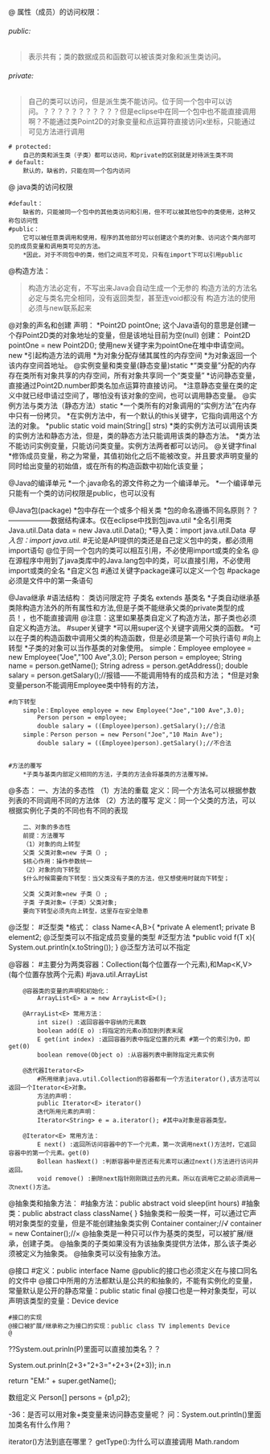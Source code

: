 @ 属性（成员）的访问权限：

###### public:

>表示共有；类的数据成员和函数可以被该类对象和派生类访问。

###### private:
>自己的类可以访问，但是派生类不能访问。位于同一个包中可以访问。？？？？？？？？？？？但是eclipse中在同一个包中也不能直接调用啊？不能通过类Point2D的对象变量和点运算符直接访问x坐标，只能通过可见方法进行调用

```
# protected:
	自己的类和派生类（子类）都可以访问，和private的区别就是对待派生类不同
# default:
	默认的，缺省的，只能在同一个包内访问	
```
@ java类的访问权限

```
#default：
	缺省的，只能被同一个包中的其他类访问和引用，但不可以被其他包中的类使用，这种又称包访问性
#public：
	它可以被任意类调用和使用，程序的其他部分可以创建这个类的对象、访问这个类内部可见的成员变量和调用类可见的方法。
	*因此，对于不同包中的类，他们之间互不可见，只有在import下可以引用public
```

@构造方法：

>构造方法必定有，不写出来Java会自动生成一个无参的
>构造方法的方法名必定与类名完全相同，没有返回类型，甚至连void都没有
>构造方法的使用必须与new联系起来

@对象的声名和创建
	声明：
	*Point2D pointOne;
	这个Java语句的意思是创建一个存Point2D类的对象地址的变量，但是该地址目前为空(null)
	创建：
	Point2D pointOne = new Point2D();
	使用new关键字来为pointOne在堆中申请空间。
		new
		*引起构造方法的调用
		*为对象分配存储其属性的内存空间
		*为对象返回一个该内存空间首地址。
@实例变量和类变量(静态变量)static
	*“类变量”分配的内存存在类所有对象共享的内存空间，所有对象共享同一个“类变量”
	*访问静态变量，直接通过Point2D.number即类名加点运算符直接访问。
	*注意静态变量在类的定义中就已经申请过空间了，哪怕没有该对象的空间，也可以调用静态变量。
@实例方法与类方法（静态方法）static
	*一个类所有的对象调用的“实例方法”在内存中只有一份拷贝。
	*在实例方法中，有一个默认的this关键字，它指向调用这个方法的对象。
	*public static void main(String[] strs)
	*类的实例方法可以调用该类的实例方法和静态方法，但是，类的静态方法只能调用该类的静态方法。
	*类方法不能访问实例变量，只能访问类变量。实例方法两者都可以访问。
@关键字final
	*修饰成员变量，称之为常量，其值初始化之后不能被改变。并且要求声明变量的同时给出变量的初始值，或在所有的构造函数中初始化该变量；

@Java的编译单元
	*一个.java命名的源文件称之为一个编译单元。
	*一个编译单元只能有一个类的访问权限是public，也可以没有

@Java包(package)
	*包中存在一个或多个相关类
	*包的命名遵循不同名原则？？——————数据结构课本。仅在eclipse中找到包java.util
	*全名引用类Java.util.Data data = new Java.util.Data();
	*导入类：import java.util.Data
	*导入包：import java.util.*
	#无论是API提供的类还是自己定义包中的类，都必须用import语句
		@位于同一个包内的类可以相互引用，不必使用import或类的全名
		@在源程序中用到了java类库中的Java.lang包中的类，可以直接引用，不必使用import或类的全名
	*自定义包
		#通过关键字package课可以定义一个包
		#package必须是文件中的第一条语句

@Java继承
	#语法结构：
		类访问限定符 子类名 extends 基类名
		*子类自动继承基类除构造方法外的所有属性和方法,但是子类不能继承父类的private类型的成员！，也不能直接调用
			@注意：这里如果基类自定义了构造方法，那子类也必须自定义构造方法。
	#super关键字
		*可以用super这个关键字调用父类的函数。
		*可以在子类的构造函数中调用父类的构造函数，但是必须是第一个可执行语句
	#向上转型
		*子类的对象可以当作基类的对象使用。
		simple：Employee employee = new Employee("Joe","100 Ave",3.0);
			Person person = employee;
			String name = person.getName();
			String adress = person.getAddress();
			double salary = person.getSalary();//报错——不能调用特有的成员和方法；
		*但是对象变量person不能调用Employee类中特有的方法，


	#向下转型
		simple：Employee employee = new Employee("Joe","100 Ave",3.0);
			Person person = employee;
			double salary = ((Employee)person).getSalary();//合法
		simple：Person person = new Person("Joe","10 Main Ave");
			double salary = ((Employee)person).getSalary();//不合法


	#方法的覆写
		*子类与基类内部定义相同的方法，子类的方法会将基类的方法覆写掉。

@多态：
		一、方法的多态性
		（1）方法的重载
		定义：同一个方法名可以根据参数列表的不同调用不同的方法体
		（2）方法的覆写
		定义：同一个父类的方法，可以根据实例化子类的不同也有不同的表现

		二、对象的多态性
		前提：方法覆写
		（1）对象的向上转型
		父类 父类对象=new 子类（）;
		$核心作用：操作参数统一 
		（2）对象的向下转型
		$什么时候需要向下转型：当父类没有子类的方法，但又想使用时就向下转型；
	
		父类 父类对象=new 子类（）;
		子类 子类对象=（子类）父类对象;
		要向下转型必须先向上转型，这里存在安全隐患

@泛型：
	#泛型类
		*格式： class Name<A,B>{
		*private A element1; private B element2;
			@泛型类可以不指定成员变量的类型
	#泛型方法
		*public<T> void f(T x){
			System.out.println(x.toString());
		}
			@泛型方法可以不指定

@容器：
	#主要分为两类容器：Collection<E>(每个位置存一个元素),和Map<K,V>(每个位置存放两个元素)
	#java.util.ArrayList

		@容器类的变量的声明和初始化：
		    ArrayList<E> a = new ArrayList<E>();
	
		@ArrayList<E> 常用方法：
		    int size() :返回容器中容纳的元素数
		    boolean add(E o) :将指定的元素o添加到列表末尾
		    E get(int index) :返回容器列表中指定位置的元素 #第一个的索引为0，即get(0)
		    boolean remove(Object o) :从容器列表中删除指定元素实例
	
		@迭代器Iterator<E>
		    #所用继承java.util.Collection的容器都有一个方法iterator(),该方法可以返回一个Iterator<E>对象。
		    方法的声明：
			public Iterator<E> iterator()
		    迭代所用元素的声明：
			Iterator<String> e = a.iterator(); #其中a对象是容器类型。
	
		@Iterator<E> 常用方法：
		    E next() :返回所访问容器中的下一个元素，第一次调用next()方法时，它返回容器中的第一个元素。get(0)
		    Bollean hasNext() :判断容器中是否还有元素可以通过next()方法进行访问并返回。
		    void remove() :删除next指针刚刚跳过去的元素。所以在调用它之前必须调用一次next()方法。

@抽象类和抽象方法：
	#抽象方法：public abstract void sleep(int hours)
	#抽象类：public abstract class className{	}
		$抽象类和一般类一样，可以通过它声明对象类型的变量，但是不能创建抽象类实例
			Container container;//√
			container = new Container();//×
			@抽象类是一种只可以作为基类的类型，可以被扩展/继承，创建子类。
			@抽象类的子类如果没有为该抽象类提供方法体，那么该子类必须被定义为抽象类。
			@抽象类可以没有抽象方法。

@接口
	#定义：public interface Name
	@public的接口也必须定义在与接口同名的文件中
	@接口中所用的方法都默认是公共的和抽象的，不能有实例化的变量，常量默认是公开的静态常量：public static final
	@接口也是一种对象类型，可以声明该类型的变量：Device device

	#接口的实现
	@接口被扩展/继承称之为接口的实现：public class TV implements Device
	@

??System.out.prinln(P)里面可以直接加类名？？

System.out.prinln(2+3+"2+3="+2+3+(2+3));
in.n

return "EM:" + super.getName();

数组定义 Person[] persons = {p1,p2};

-36：是否可以用对象+类变量来访问静态变量呢？
问：System.out.println()里面加类名有什么作用？

iterator()方法到底在哪里？
getType():为什么可以直接调用
Math.random